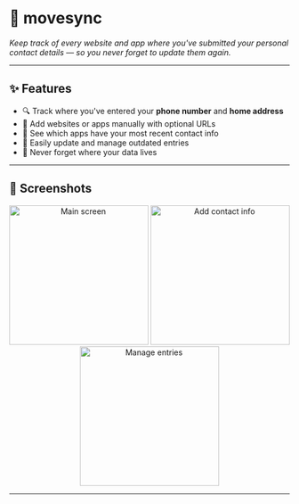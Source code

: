 # 📱 movesync

_Keep track of every website and app where you've submitted your personal contact details — so you never forget to update them again._

---

## ✨ Features

- 🔍 Track where you've entered your **phone number** and **home address**
- 📝 Add websites or apps manually with optional URLs
- 📌 See which apps have your most recent contact info
- 🔔 Easily update and manage outdated entries
- 🧠 Never forget where your data lives

---

## 📸 Screenshots

<p align="center">
  <img src="screenshots/1.jpg" alt="Main screen" width="250">
  <img src="screenshots/2.jpg" alt="Add contact info" width="250">
  <img src="screenshots/3.jpg" alt="Manage entries" width="250">
</p>

---
